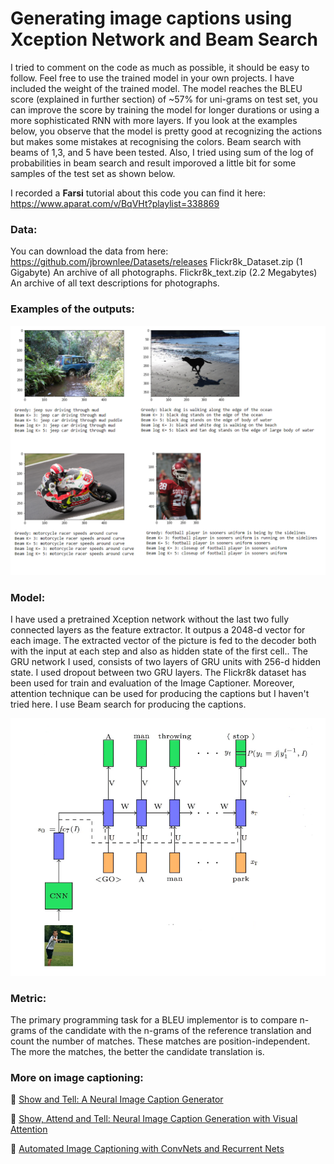 # Generating image captions using Xception Network and Beam Search

I tried to comment on the code as much as possible, it should be easy to follow. Feel free to use the trained model in your own projects. I have included the weight of the trained model. The model reaches the BLEU score (explained in further section) of ~57% for uni-grams on test set, you can improve the score by training the model for longer durations or using a more sophisticated RNN with more layers. If you look at the examples below, you observe that the model is pretty good at recognizing the actions but makes some mistakes at recognising the colors. Beam search with beams of 1,3, and 5 have been tested. Also, I tried using sum of the log of probabilities in beam search and result imporoved a little bit for some samples of the test set as shown below.

I recorded a **Farsi** tutorial about this code you can find it here: https://www.aparat.com/v/BqVHt?playlist=338869

### Data:

You can download the data from here: https://github.com/jbrownlee/Datasets/releases
Flickr8k_Dataset.zip (1 Gigabyte) An archive of all photographs.
Flickr8k_text.zip (2.2 Megabytes) An archive of all text descriptions for photographs.

### Examples of the outputs:

![](results_modelv2.png)

### Model: 

I have used a pretrained Xception network without the last two fully connected layers as the feature extractor. It outpus a 2048-d vector for each image. The extracted vector of the picture is fed to the decoder both with the input at each step and also as hidden state of the first cell.. The GRU network I used, consists of two layers of GRU units with 256-d hidden state. I used dropout between two GRU layers. The Flickr8k dataset has been used for train and evaluation of the Image Captioner. Moreover, attention technique can be used for producing the captions but I haven't tried here. I use Beam search for producing the captions.

![](model_v2.png)

### Metric:

The primary programming task for a BLEU implementor is to compare n-grams of the candidate with the n-grams of the reference translation and count the number of matches. These matches are position-independent. The more the matches, the better the candidate translation is.

### More on image captioning:

:notebook: [Show and Tell: A Neural Image Caption Generator](https://arxiv.org/abs/1411.4555)

:notebook: [Show, Attend and Tell: Neural Image Caption Generation with Visual Attention](https://arxiv.org/abs/1502.03044)

:notebook: [Automated Image Captioning with ConvNets and Recurrent Nets](https://cs.stanford.edu/people/karpathy/sfmltalk.pdf)
